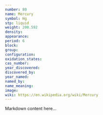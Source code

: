 ```yaml
---
number: 80
name: Mercury
symbol: Hg
stp: liquid
weight: 200.592
density:
appearance:
period: 6
block:
group:
configuration:
oxidation_states:
cas_number:
year_discovered:
discovered_by:
year_named:
named_by:
name_meaning:
image:
wiki: https://en.wikipedia.org/wiki/Mercury
---
```


Markdown content here...
